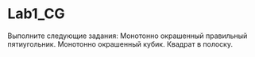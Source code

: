 # Lab1_CG
Выполните следующие задания:
Монотонно окрашенный правильный пятиугольник.
Монотонно окрашенный кубик.
Квадрат в полоску.

